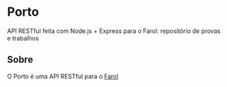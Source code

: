 # Porto
API RESTful feita com Node.js + Express para o Farol: repositório de provas e trabalhos

## Sobre
O Porto é uma API RESTful para o [Farol](http://pet.inf.ufpr.br/farol)
